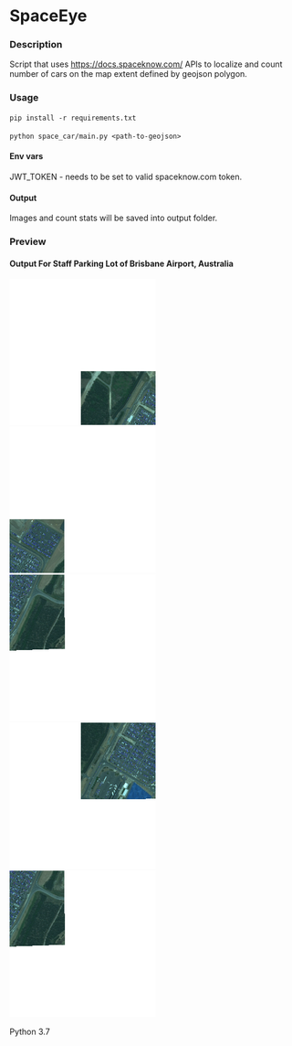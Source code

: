 # SpaceEye

### Description
Script that uses https://docs.spaceknow.com/ APIs to localize and count number of cars on the map extent defined by geojson polygon.

### Usage
```
pip install -r requirements.txt

python space_car/main.py <path-to-geojson>

```
#### Env vars
JWT_TOKEN - needs to be set to valid spaceknow.com token.
#### Output
Images and count stats will be saved into output folder.

### Preview

#### Output For Staff Parking Lot of Brisbane Airport, Australia
![Screenshot](output/2018-11-25_23:55:25/60639-37955.png)
![Screenshot](output/2018-11-25_23:55:25/60640-37955.png)
![Screenshot](output/2018-11-25_23:55:25/60640-37956.png)
![Screenshot](output/2018-11-25_23:55:25/60639-37956.png)
![Screenshot](output/2018-11-25_23:55:25/60640-37956.png)


Python 3.7

